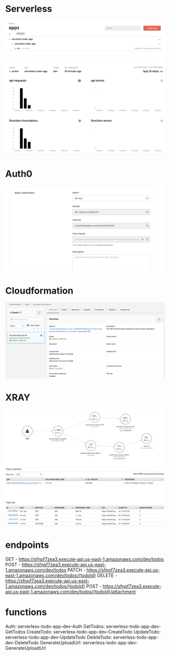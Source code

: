# Serverless

![Alt text](images/serverless1.png)
![Alt text](images/serverless2.png)

# Auth0

![Alt text](images/auth0.png)

# Cloudformation

![Alt text](images/cloudformation.png)

# XRAY

![Alt text](images/ServiceMap.png)
![Alt text](images/Trace.png)

# endpoints

  GET - https://sfnpf7zea3.execute-api.us-east-1.amazonaws.com/dev/todos
  POST - https://sfnpf7zea3.execute-api.us-east-1.amazonaws.com/dev/todos
  PATCH - https://sfnpf7zea3.execute-api.us-east-1.amazonaws.com/dev/todos/{todoId}
  DELETE - https://sfnpf7zea3.execute-api.us-east-1.amazonaws.com/dev/todos/{todoId}
  POST - https://sfnpf7zea3.execute-api.us-east-1.amazonaws.com/dev/todos/{todoId}/attachment

# functions

  Auth: serverless-todo-app-dev-Auth 
  GetTodos: serverless-todo-app-dev-GetTodos 
  CreateTodo: serverless-todo-app-dev-CreateTodo 
  UpdateTodo: serverless-todo-app-dev-UpdateTodo
  DeleteTodo: serverless-todo-app-dev-DeleteTodo 
  GenerateUploadUrl: serverless-todo-app-dev-GenerateUploadUrl